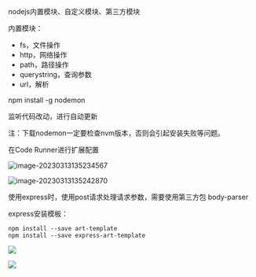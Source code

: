 

nodejs内置模块、自定义模块、第三方模块



内置模块：

- fs，文件操作
- http，网络操作
- path，路径操作
- querystring，查询参数
- url，解析



npm install -g nodemon

监听代码改动，进行自动更新

注：下载nodemon一定要检查nvm版本，否则会引起安装失败等问题。

在Code Runner进行扩展配置

![image-20230313135234567](C:\Users\NINGMEI\AppData\Roaming\Typora\typora-user-images\image-20230313135234567.png)

![image-20230313135242870](C:\Users\NINGMEI\AppData\Roaming\Typora\typora-user-images\image-20230313135242870.png)







使用express时，使用post请求处理请求参数，需要使用第三方包 body-parser



express安装模板：

```
npm install --save art-template
npm install --save express-art-template
```









![](https://github.com/xiangxiongfly/xfxb/blob/main/%E9%A6%96%E9%A1%B5.jpeg)







![](https://raw.githubusercontent.com/xiangxiongfly/xfxb/main/%E8%AF%A6%E6%83%85.jpeg)













































